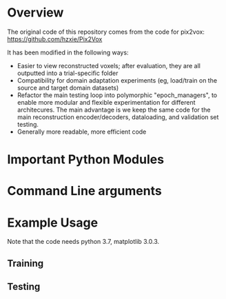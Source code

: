 # Overview

The original code of this repository comes from the code for pix2vox: 
https://github.com/hzxie/Pix2Vox

It has been modified in the following ways:
* Easier to view reconstructed voxels; after evaluation, they are all outputted into a trial-specific folder
* Compatibility for domain adaptation experiments (eg, load/train on the source and target domain datasets)
* Refactor the main testing loop into polymorphic "epoch_managers", to enable more modular and flexible experimentation for different architecures. The main advantage is we keep the same code for the main reconstruction encoder/decoders, dataloading, and validation set testing.
* Generally more readable, more efficient code

# Important Python Modules

# Command Line arguments

# Example Usage

Note that the code needs python 3.7, matplotlib 3.0.3. 

## Training

## Testing
